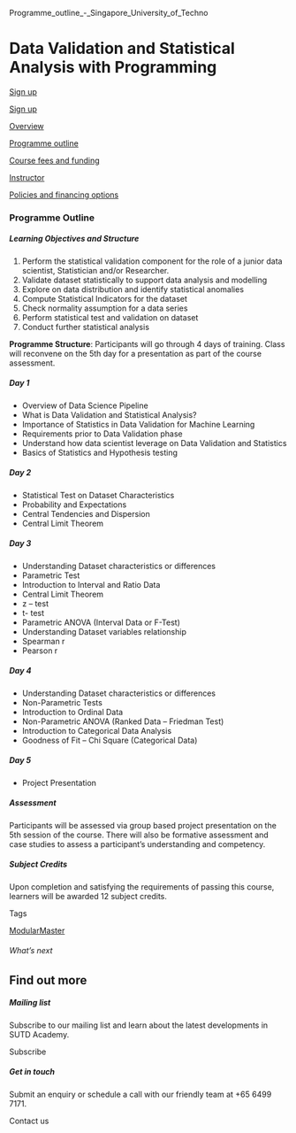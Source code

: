 Programme_outline_-_Singapore_University_of_Techno



Data Validation and Statistical Analysis with Programming
=========================================================

[Sign up](/admissions/academy/short-courses/short-courses-registration/?coursename=data-validation-and-statistical-analysis-with-programming&coursedate=20250502-20250624)

[Sign up](/admissions/academy/short-courses/short-courses-registration/?coursename=data-validation-and-statistical-analysis-with-programming&coursedate=20250502-20250624)

[Overview](/course/data-validation-and-statistical-analysis-with-programming/#tabs)

[Programme outline](/course/data-validation-and-statistical-analysis-with-programming/programme-outline/#tabs)

[Course fees and funding](/course/data-validation-and-statistical-analysis-with-programming/course-fees-and-funding/#tabs)

[Instructor](/course/data-validation-and-statistical-analysis-with-programming/instructor/#tabs)

[Policies and financing options](/course/data-validation-and-statistical-analysis-with-programming/policies-and-financing-options/#tabs)

### Programme Outline

##### **Learning Objectives and Structure**

1. Perform the statistical validation component for the role of a junior data scientist, Statistician and/or Researcher.
2. Validate dataset statistically to support data analysis and modelling
3. Explore on data distribution and identify statistical anomalies
4. Compute Statistical Indicators for the dataset
5. Check normality assumption for a data series
6. Perform statistical test and validation on dataset
7. Conduct further statistical analysis

**Programme Structure**: Participants will go through 4 days of training. Class will reconvene on the 5th day for a presentation as part of the course assessment.

##### Day 1

* Overview of Data Science Pipeline
* What is Data Validation and Statistical Analysis?
* Importance of Statistics in Data Validation for Machine Learning
* Requirements prior to Data Validation phase
* Understand how data scientist leverage on Data Validation and Statistics
* Basics of Statistics and Hypothesis testing

##### Day 2

* Statistical Test on Dataset Characteristics
* Probability and Expectations
* Central Tendencies and Dispersion
* Central Limit Theorem

##### Day 3

* Understanding Dataset characteristics or differences
* Parametric Test
* Introduction to Interval and Ratio Data
* Central Limit Theorem
* z – test
* t- test
* Parametric ANOVA (Interval Data or F-Test)
* Understanding Dataset variables relationship
* Spearman r
* Pearson r

##### Day 4

* Understanding Dataset characteristics or differences
* Non-Parametric Tests
* Introduction to Ordinal Data
* Non-Parametric ANOVA (Ranked Data – Friedman Test)
* Introduction to Categorical Data Analysis
* Goodness of Fit – Chi Square (Categorical Data)

##### Day 5

* Project Presentation

##### Assessment

Participants will be assessed via group based project presentation on the 5th session of the course. There will also be formative assessment and case studies to assess a participant’s understanding and competency.

##### **Subject Credits**

Upon completion and satisfying the requirements of passing this course, learners will be awarded 12 subject credits.

Tags

[ModularMaster](/admissions/academy/courses-and-modules/?academy-type-course=792)

###### What’s next

Find out more
-------------

##### Mailing list

Subscribe to our mailing list and learn about the latest developments in SUTD Academy.

Subscribe

##### Get in touch

Submit an enquiry or schedule a call with our friendly team at +65 6499 7171.

Contact us

